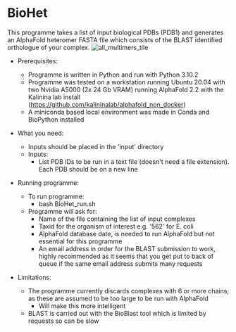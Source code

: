 # BioHet
This programme takes a list of input biological PDBs (PDB1) and generates an AlphaFold heteromer FASTA file which consists of the BLAST identified orthologue of your complex. 
![all_multimers_tile](https://github.com/user-attachments/assets/947d6abd-df04-40d0-932b-c176a0691333)


- Prerequisites:
	- Programme is written in Python and run with Python 3.10.2
	- Programme was tested on a workstation running Ubuntu 20.04 with two Nvidia A5000 (2x 24 Gb VRAM) running AlphaFold 2.2 with the Kalinina lab install (https://github.com/kalininalab/alphafold_non_docker) 
	- A miniconda based local environment was made in Conda and BioPython installed 


- What you need:

	- Inputs should be placed in the 'input' directory 
	- Inputs:
		- List PDB IDs to be run in a text file (doesn't need a file extension). Each PDB should be on a new line 
		
		
- Running programme:
	- To run programme:	
		- bash BioHet_run.sh 
	- Programme will ask for:
		- Name of the file containing the list of input complexes 
		- Taxid for the organism of interest e.g. '562' for E. coli  
		- AlphaFold database date, is needed to run AlphaFold but not essential for this programme 
		- An email address in order for the BLAST submission to work, highly recommended as it seems that you get put to back of queue if the same email address submits many requests  


- Limitations:
	- The programme currently discards complexes with 6 or more chains, as these are assumed to be too large to be run with AlphaFold 
		- Will make this more intelligent 
	- BLAST is carried out with the BioBlast tool which is limited by requests so can be slow 
